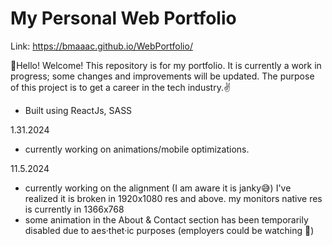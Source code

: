# My Personal Web Portfolio
Link: https://bmaaac.github.io/WebPortfolio/

👋Hello! Welcome! This repository is for my portfolio. It is currently a work in progress; some changes and improvements will be updated.
The purpose of this project is to get a career in the tech industry.✌️

- Built using ReactJs, SASS

1.31.2024
- currently working on animations/mobile optimizations.

11.5.2024
- currently working on the alignment (I am aware it is janky😅) I've realized it is broken in 1920x1080 res and above.
my monitors native res is currently in 1366x768
- some animation in the About & Contact section has been temporarily disabled due to aes·thet·ic purposes (employers could be watching 👀)

##
